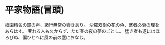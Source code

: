 # 平家物語(冒頭)

祇園精舎の鐘の声、諸行無常の響きあり。
沙羅双樹の花の色、盛者必衰の理をあらはす。
奢れる人も久からず、ただ春の夜の夢のごとし。
猛き者も遂にはほろびぬ、偏ひとへに風の前の塵におなじ。
